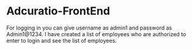 # Adcuratio-FrontEnd
For logging in you can give username  as admin1 and password as Admin1@1234.
I have created a list of employees who are authorized to enter to login and see the list of employees.
